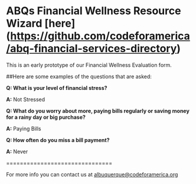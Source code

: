 ABQs Financial Wellness Resource Wizard [here] (https://github.com/codeforamerica/abq-financial-services-directory)
===============================

This is an early prototype of our Financial Wellness Evaluation form. 

##Here are some examples of the questions that are asked:

**Q: What is your level of financial stress?**

**A:** Not Stressed

**Q: What do you worry about more, paying bills regularly or saving money for a rainy day or big purchase?**

**A:** Paying Bills

**Q: How often do you miss a bill payment?**

**A:** Never

===============================

For more info you can contact us at <a href="mailto:albuquerque@codeforamerica.org">albuquerque@codeforamerica.org</a>